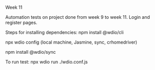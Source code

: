 Week 11

Automation tests on project done from week 9 to week 11.
Login and register pages.

Steps for installing dependencies:
npm install @wdio/cli

npx wdio config (local machine, Jasmine, sync, crhomedriver)

npm install @wdio/sync

To run test:
npx wdio run ./wdio.conf.js


